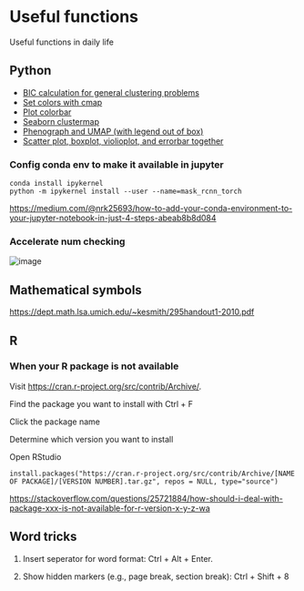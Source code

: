 # Useful functions
Useful functions in daily life

## Python
* [BIC calculation for general clustering problems](https://github.com/sdw95927/useful_functions/blob/main/BIC_calculation_for_general_clustering.py)
* [Set colors with cmap](https://github.com/sdw95927/useful_functions/blob/main/set_colors_cmap.py)
* [Plot colorbar](https://github.com/sdw95927/useful_functions/blob/main/plot_colorbar.py)
* [Seaborn clustermap](https://github.com/sdw95927/useful_functions/blob/main/sns_clustermap.py)
* [Phenograph and UMAP (with legend out of box)](https://github.com/sdw95927/useful_functions/blob/main/phenograph.py)
* [Scatter plot, boxplot, violioplot, and errorbar together](https://github.com/sdw95927/useful_functions/blob/main/scatterplot_with_boxplot.py)

### Config conda env to make it available in jupyter
```
conda install ipykernel
python -m ipykernel install --user --name=mask_rcnn_torch
```
https://medium.com/@nrk25693/how-to-add-your-conda-environment-to-your-jupyter-notebook-in-just-4-steps-abeab8b8d084

### Accelerate num checking
![image](https://user-images.githubusercontent.com/16247996/224452772-f365b577-e563-49a6-bf7f-57b6d8945996.png)


## Mathematical symbols
https://dept.math.lsa.umich.edu/~kesmith/295handout1-2010.pdf

## R

### When your R package is not available

Visit https://cran.r-project.org/src/contrib/Archive/.

Find the package you want to install with Ctrl + F

Click the package name

Determine which version you want to install

Open RStudio

```
install.packages("https://cran.r-project.org/src/contrib/Archive/[NAME OF PACKAGE]/[VERSION NUMBER].tar.gz", repos = NULL, type="source")
```

https://stackoverflow.com/questions/25721884/how-should-i-deal-with-package-xxx-is-not-available-for-r-version-x-y-z-wa

## Word tricks

1) Insert seperator for word format: Ctrl + Alt + Enter.

2) Show hidden markers (e.g., page break, section break): Ctrl + Shift + 8
